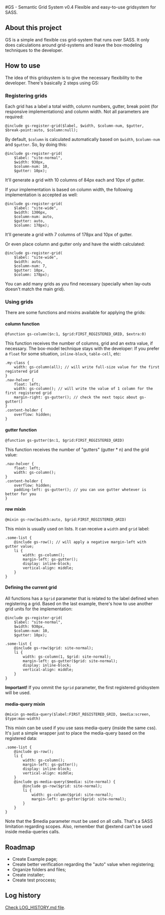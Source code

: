 #GS - Semantic Grid System v0.4
Flexible and easy-to-use gridsystem for SASS.

## About this project
GS is a simple and flexible css grid-system that runs over SASS. It only does calculations around grid-systems and leave the box-modeling techniques to the developer.

## How to use

The idea of this gridsystem is to give the necessary flexibility to the developer. There's basically 2 steps using GS:

### Registering grids

Each grid has a label a total width, column numbers, gutter, break point (for responsive implementations) and column width. Not all parameters are required:

    @include gs-register-grid($label, $width, $column-num, $gutter, $break-point:auto, $column:null);

By default, `$column` is calculated automatically based on `$width`, `$column-num` and `$gutter`. So, by doing this:

    @include gs-register-grid(
        $label: "site-normal",
        $width: 930px,
        $column-num: 10,
        $gutter: 10px);

It'll generate a grid with 10 columns of 84px each and 10px of gutter.

If your implementation is based on column width, the following implementation is accepted as well:

    @include gs-register-grid(
        $label: "site-wide",
        $width: 1306px,
        $column-num: auto,
        $gutter: auto,
        $column: 178px);

It'll generate a grid with 7 columns of 178px and 10px of gutter.

Or even place column and gutter only and have the width calculated:

    @include gs-register-grid(
        $label: "site-wide",
        $width: auto,
        $column-num: 7,
        $gutter: 10px,
        $column: 178px);

You can add many grids as you find necessary (specially when lay-outs doesn't match the main grid).

### Using grids

There are some functions and mixins available for applying the grids:

#### column function

    @function gs-column($n:1, $grid:FIRST_REGISTERED_GRID, $extra:0)

This function receives the number of columns, grid and an extra value, if necessary. The box-model technique stays with the developer: If you prefer a `float` for some situation, `inline-block`, `table-cell`, etc:

    .my-class {
        width: gs-column(all); // will write full-size value for the first registered grid
    }
    .nav-holver {
        float: left;
        width: gs-column(); // will write the value of 1 column for the first registered grid
        margin-right: gs-gutter(); // check the next topic about gs-gutter()
    }
    .content-holder {
        overflow: hidden;
    }

#### gutter function

    @function gs-gutter($n:1, $grid:FIRST_REGISTERED_GRID)

This function receives the number of "gutters" (gutter * n) and the grid value:

    .nav-holver {
        float: left;
        width: gs-column();
    }
    .content-holder {
        overflow: hidden;
        padding-left: gs-gutter(); // you can use gutter whetever is better for you
    }

#### row mixin

    @mixin gs-row($width:auto, $grid:FIRST_REGISTERED_GRID)

This mixin is usually used on lists. It can receive a `width` and `grid` label:

    .some-list {
        @include gs-row(); // will apply a negative margin-left with gutter value;
        li {
            width: gs-column();
            margin-left: gs-gutter();
            display: inline-block;
            vertical-align: middle;
        }
    }

#### Defining the current grid

All functions has a `$grid` parameter that is related to the label defined when registering a grid. Based on the last example, there's how to use another grid units for the implementation:

    @include gs-register-grid(
        $label: "site-normal",
        $width: 930px,
        $column-num: 10,
        $gutter: 10px);

    .some-list {
        @include gs-row($grid: site-normal);
        li {
            width: gs-column(1, $grid: site-normal);
            margin-left: gs-gutter($grid: site-normal);
            display: inline-block;
            vertical-align: middle;
        }
    }

**Important!** If you ommit the `$grid` parameter, the first registered gridsystem will be used.

#### media-query mixin

    @mixin gs-media-query($label:FIRST_REGISTERED_GRID, $media:screen, $type:max-width)

This mixin can be used if you use sass media-query (inside the same css). It's just a simple wrapper just to place the media-query based on the registered data:

    .some-list {
        @include gs-row();
        li {
            width: gs-column();
            margin-left: gs-gutter();
            display: inline-block;
            vertical-align: middle;
        }
        @include gs-media-query($media: site-normal) {
            @include gs-row($grid: site-normal);
            li {
                width: gs-column($grid: site-normal);
                margin-left: gs-gutter($grid: site-normal);
            }
        }
    }

Note that the $media parameter must be used on all calls. That's a SASS limitation regarding scopes. Also, remember that @extend can't be used inside media-queries calls.

## Roadmap

* Create Example page;
* Create better verification regarding the "auto" value when registering;
* Organize folders and files;
* Create installer;
* Create test proccess;

## Log history

[Check LOG_HISTORY.md file](LOG_HISTORY.md).